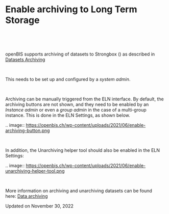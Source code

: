 Enable archiving to Long Term Storage
=====================================



 

 

openBIS supports archiving of datasets to Strongbox
() as described in [Datasets
Archiving](https://unlimited.ethz.ch/display/openBISDoc2010/Archiving+Datasets)

 

This needs to be set up and configured by a *system admin*.

 

Archiving can be manually triggered from the ELN interface. By default,
the archiving buttons are not shown, and they need to be enabled by an
*Instance admin* or even a *group admin* in the case of a multi-group
instance. This is done in the ELN Settings, as shown below.

.. image:: https://openbis.ch/wp-content/uploads/2021/06/enable-archiving-button.png

 

In addition, the Unarchiving helper tool should also be enabled in the
ELN Settings:

.. image:: https://openbis.ch/wp-content/uploads/2021/06/enable-unarchiving-helper-tool.png

 

More information on archiving and unarchiving datasets can be found
here: [Data
archiving](https://openbis.ch/index.php/docs/user-documentation-20-10-3/data-archiving/)

Updated on November 30, 2022
